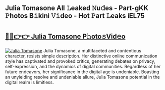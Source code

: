 ## Julia Tomasone All 𝙻eaked 𝙽u𝚍es - Part-gKK 𝙿hotos B𝚒kini 𝚅𝚒deo - Hot 𝙿art 𝙻eaks iEL75

# <h2><a href="http://ld0b4xb.urlbe.top/?page=Julia+Tomasone">🔗🔗👉👉 Julia Tomasone P𝚑oto𝚜Vid𝚎o</a></h2>

[![Julia Tomasone](https://i.imgur.com/eBuTRDB.gif)](http://ld0b4xb.urlbe.top/?page=Julia+Tomasone)
Julia Tomasone, a multifaceted and contentious character, resists simple description. Her distinctive online communication style has captivated and provoked critics, generating debates on privacy, self-expression, and the dynamics of digital communities. Regardless of her future endeavors, her significance in the digital age is undeniable. Boasting an unyielding resolve and undeniable allure, Julia Tomasone potential in the digital realm is limitless.
